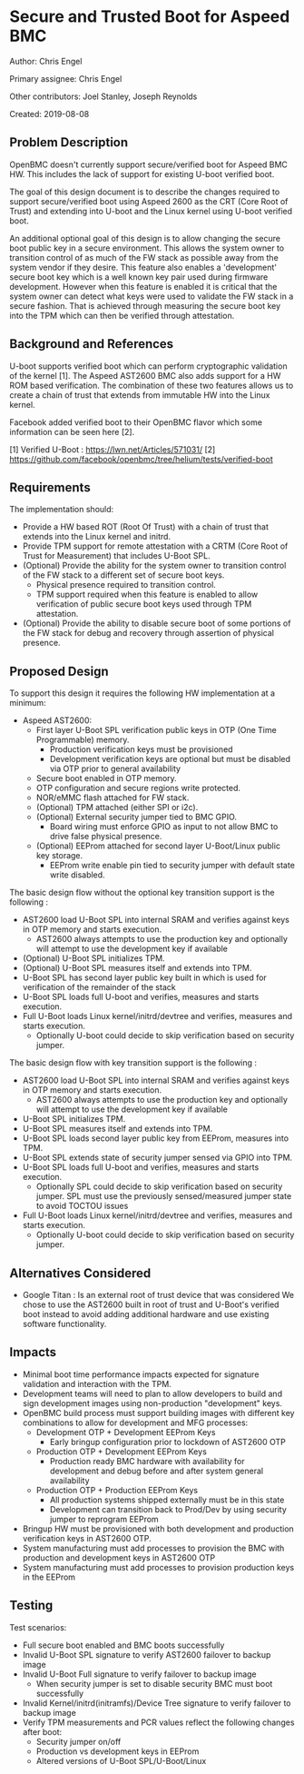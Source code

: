 # Secure and Trusted Boot for Aspeed BMC

Author: Chris Engel

Primary assignee: Chris Engel

Other contributors: Joel Stanley, Joseph Reynolds

Created: 2019-08-08

## Problem Description
OpenBMC doesn't currently support secure/verified boot for Aspeed BMC HW.  This
includes the lack of support for existing U-boot verified boot.

The goal of this design document is to describe the changes required to
support secure/verified boot using Aspeed 2600 as the CRT (Core Root of Trust)
and extending into U-boot and the Linux kernel using U-boot verified boot.

An additional optional goal of this design is to allow changing the secure boot
public key in a secure environment.  This allows the system owner to transition
control of as much of the FW stack as possible away from the system vendor if
they desire.  This feature also enables a 'development' secure boot key which
is a well known key pair used during firmware development.  However when this
feature is enabled it is critical that the system owner can detect what keys
were used to validate the FW stack in a secure fashion.  That is achieved through
measuring the secure boot key into the TPM which can then be verified through
attestation.


## Background and References
U-boot supports verified boot which can perform cryptographic validation of
the kernel [1].  The Aspeed AST2600 BMC also adds support for a HW ROM based
verification.  The combination of these two features allows us to create a
chain of trust that extends from immutable HW into the Linux kernel.

Facebook added verified boot to their OpenBMC flavor which some information
can be seen here [2].

[1] Verified U-Boot : https://lwn.net/Articles/571031/
[2] https://github.com/facebook/openbmc/tree/helium/tests/verified-boot


## Requirements

The implementation should:
- Provide a HW based ROT (Root Of Trust) with a chain of trust that extends
  into the Linux kernel and initrd.
- Provide TPM support for remote attestation with a CRTM (Core Root of Trust
  for Measurement) that includes U-Boot SPL.
- (Optional) Provide the ability for the system owner to transition control
  of the FW stack to a different set of secure boot keys.
   - Physical presence required to transition control.
   - TPM support required when this feature is enabled to allow verification
     of public secure boot keys used through TPM attestation.
- (Optional) Provide the ability to disable secure boot of some portions of the
  FW stack for debug and recovery through assertion of physical presence.

## Proposed Design
To support this design it requires the following HW implementation at a minimum:
- Aspeed AST2600:
  - First layer U-Boot SPL verification public keys in OTP (One Time
    Programmable) memory.
    - Production verification keys must be provisioned
    - Development verification keys are optional but must be disabled via
      OTP prior to general availability
  - Secure boot enabled in OTP memory.
  - OTP configuration and secure regions write protected.
  - NOR/eMMC flash attached for FW stack.
  - (Optional) TPM attached (either SPI or i2c).
  - (Optional) External security jumper tied to BMC GPIO.
    - Board wiring must enforce GPIO as input to not allow BMC to drive
      false physical presence.
  - (Optional) EEProm attached for second layer U-Boot/Linux public key storage.
    - EEProm write enable pin tied to security jumper with default state write
      disabled.

The basic design flow without the optional key transition support is the
following :
- AST2600 load U-Boot SPL into internal SRAM and verifies against keys in OTP
  memory and starts execution.
  - AST2600 always attempts to use the production key and optionally will
    attempt to use the development key if available
- (Optional) U-Boot SPL initializes TPM.
- (Optional) U-Boot SPL measures itself and extends into TPM.
- U-Boot SPL has second layer public key built in which is used for verification
  of the remainder of the stack
- U-Boot SPL loads full U-boot and verifies, measures and starts execution.
- Full U-Boot loads Linux kernel/initrd/devtree and verifies, measures and
  starts execution.
  - Optionally U-boot could decide to skip verification based on security
    jumper.

The basic design flow with key transition support is the following :
- AST2600 load U-Boot SPL into internal SRAM and verifies against keys in OTP
  memory and starts execution.
  - AST2600 always attempts to use the production key and optionally will
    attempt to use the development key if available
- U-Boot SPL initializes TPM.
- U-Boot SPL measures itself and extends into TPM.
- U-Boot SPL loads second layer public key from EEProm, measures into TPM.
- U-Boot SPL extends state of security jumper sensed via GPIO into TPM.
- U-Boot SPL loads full U-boot and verifies, measures and starts execution.
  - Optionally SPL could decide to skip verification based on security jumper.
    SPL must use the previously sensed/measured jumper state to avoid TOCTOU
    issues
- Full U-Boot loads Linux kernel/initrd/devtree and verifies, measures and
  starts execution.
  - Optionally U-boot could decide to skip verification based on security
    jumper.


## Alternatives Considered
- Google Titan : Is an external root of trust device that was considered
  We chose to use the AST2600 built in root of trust and U-Boot's verified
  boot instead to avoid adding additional hardware and use existing software
  functionality.


## Impacts
- Minimal boot time performance impacts expected for signature validation and
  interaction with the TPM.
- Development teams will need to plan to allow developers to build and sign
  development images using non-production "development" keys.
- OpenBMC build process must support building images with different key
  combinations to allow for development and MFG processes:
  - Development OTP + Development EEProm Keys
    - Early bringup configuration prior to lockdown of AST2600 OTP
  - Production OTP + Development EEProm Keys
    - Production ready BMC hardware with availability for development and
      debug before and after system general availability
  - Production OTP + Production EEProm Keys
    - All production systems shipped externally must be in this state
    - Development can transition back to Prod/Dev by using security
      jumper to reprogram EEProm
- Bringup HW must be provisioned with both development and production
  verification keys in AST2600 OTP.
- System manufacturing must add processes to provision the BMC with production
  and development keys in AST2600 OTP
- System manufacturing must add processes to provision production keys in
  the EEProm


## Testing

Test scenarios:
- Full secure boot enabled and BMC boots successfully
- Invalid U-Boot SPL signature to verify AST2600 failover to backup image
- Invalid U-Boot Full signature to verify failover to backup image
  - When security jumper is set to disable security BMC must boot successfully
- Invalid Kernel/initrd(initramfs)/Device Tree signature to verify failover to backup image
- Verify TPM measurements and PCR values reflect the following changes after boot:
  - Security jumper on/off
  - Production vs development keys in EEProm
  - Altered versions of U-Boot SPL/U-Boot/Linux